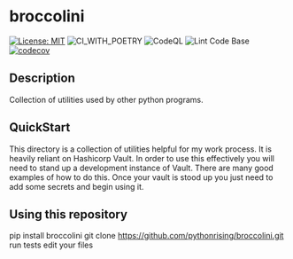 # broccolini
[![License: MIT](https://img.shields.io/badge/License-MIT-yellow.svg)](https://opensource.org/licenses/MIT)
![CI_WITH_POETRY](https://github.com/pythonrising/broccolini/workflows/CI_WITH_POETRY/badge.svg)
![CodeQL](https://github.com/pythonrising/broccolini/workflows/CodeQL/badge.svg)
![Lint Code Base](https://github.com/pythonrising/broccolini/workflows/Lint%20Code%20Base/badge.svg)
[![codecov](https://codecov.io/gh/pythonrising/broccolini/branch/master/graph/badge.svg)](https://codecov.io/gh/pythonrising/broccolini)


## Description

Collection of utilities used by other python programs.


## QuickStart

This directory is a collection of utilities helpful for my work process. It is heavily reliant on Hashicorp Vault. In order to use this effectively you will need to stand up a development instance of Vault. There are many good examples of how to do this. Once your vault is stood up you just need to add some secrets and begin using it.

## Using this repository

pip install broccolini
git clone https://github.com/pythonrising/broccolini.git
run tests
edit your files
